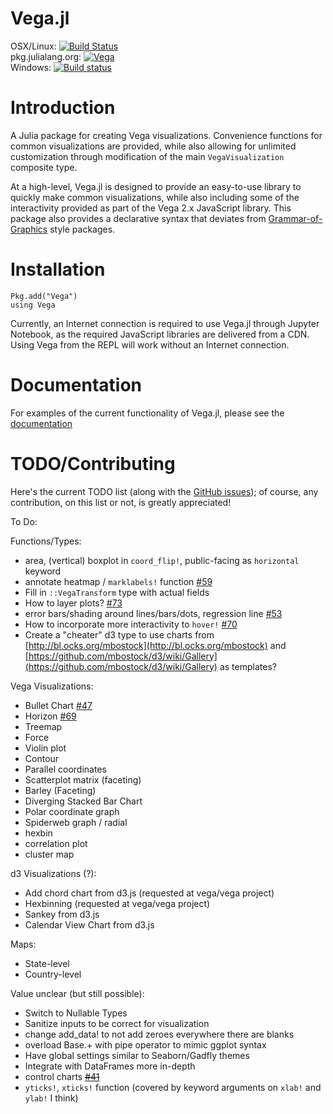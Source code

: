 Vega.jl
=======
OSX/Linux: [![Build Status](https://travis-ci.org/johnmyleswhite/Vega.jl.svg?branch=master)](https://travis-ci.org/johnmyleswhite/Vega.jl) </br>
pkg.julialang.org: [![Vega](http://pkg.julialang.org/badges/Vega_0.4.svg)](http://pkg.julialang.org/?pkg=Vega&ver=0.4) </br>
Windows: [![Build status](https://ci.appveyor.com/api/projects/status/5rdwxsajxo5ybbfn?svg=true)](https://ci.appveyor.com/project/randyzwitch/vega-jl)


# Introduction

A Julia package for creating Vega visualizations. Convenience functions for common visualizations are provided, while also allowing for unlimited customization through modification of the main `VegaVisualization` composite type.

At a high-level, Vega.jl is designed to provide an easy-to-use library to quickly make common visualizations, while also including some of the interactivity provided as part of the Vega 2.x JavaScript library. This package also provides a declarative syntax that deviates from [Grammar-of-Graphics](https://www.cs.uic.edu/~wilkinson/TheGrammarOfGraphics/GOG.html) style packages.

# Installation

	Pkg.add("Vega")
	using Vega

Currently, an Internet connection is required to use Vega.jl through Jupyter Notebook, as the required JavaScript libraries are delivered from a CDN. Using Vega from the REPL will work without an Internet connection.

# Documentation

For examples of the current functionality of Vega.jl, please see the [documentation](http://johnmyleswhite.github.io/Vega.jl/)

# TODO/Contributing

Here's the current TODO list (along with the [GitHub issues](https://github.com/johnmyleswhite/Vega.jl/issues)); of course, any contribution, on this list or not, is greatly appreciated!

To Do:

Functions/Types:

- area, (vertical) boxplot in `coord_flip!`, public-facing as `horizontal` keyword
- annotate heatmap / `marklabels!` function [#59](https://github.com/johnmyleswhite/Vega.jl/issues/59)
- Fill in `::VegaTransform` type with actual fields
- How to layer plots? [#73](https://github.com/johnmyleswhite/Vega.jl/issues/73)
- error bars/shading around lines/bars/dots, regression line [#53](https://github.com/johnmyleswhite/Vega.jl/issues/53)
- How to incorporate more interactivity to `hover!` [#70](https://github.com/johnmyleswhite/Vega.jl/issues/70)
- Create a "cheater" d3 type to use charts from [http://bl.ocks.org/mbostock](http://bl.ocks.org/mbostock) and [https://github.com/mbostock/d3/wiki/Gallery](https://github.com/mbostock/d3/wiki/Gallery) as templates?

Vega Visualizations:
- Bullet Chart [#47](https://github.com/johnmyleswhite/Vega.jl/issues/47)
- Horizon [#69](https://github.com/johnmyleswhite/Vega.jl/issues/69)
- Treemap
- Force
- Violin plot
- Contour
- Parallel coordinates
- Scatterplot matrix (faceting)
- Barley (Faceting)
- Diverging Stacked Bar Chart
- Polar coordinate graph
- Spiderweb graph / radial
- hexbin
- correlation plot
- cluster map

d3 Visualizations (?):

- Add chord chart from d3.js (requested at vega/vega project)
- Hexbinning (requested at vega/vega project)
- Sankey from d3.js
- Calendar View Chart from d3.js

Maps:

- State-level
- Country-level

Value unclear (but still possible):

- Switch to Nullable Types
- Sanitize inputs to be correct for visualization
- change add_data! to not add zeroes everywhere there are blanks
- overload Base.+ with pipe operator to mimic ggplot syntax
- Have global settings similar to Seaborn/Gadfly themes
- Integrate with DataFrames more in-depth
- control charts ~~[#41](https://github.com/johnmyleswhite/Vega.jl/issues/41)~~
- `yticks!`, `xticks!` function (covered by keyword arguments on `xlab!` and `ylab!` I think)
